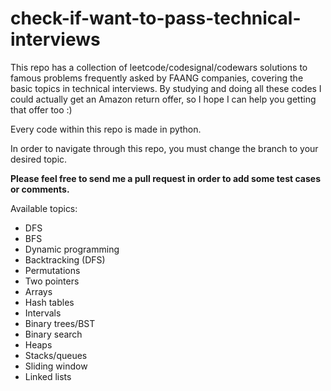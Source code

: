 # check-if-want-to-pass-technical-interviews
 This repo has a collection of leetcode/codesignal/codewars solutions to famous problems frequently asked by FAANG companies, covering the basic topics in technical interviews. 
By studying and doing all these codes I could actually get an Amazon return offer, so I hope I can help you getting that offer too :)

Every code within this repo is made in python.

In order to navigate through this repo, you must change the branch to your desired topic.

**Please feel free to send me a pull request in order to add some test cases or comments.**

Available topics:

  - DFS
  - BFS
  - Dynamic programming
  - Backtracking (DFS)
  - Permutations
  - Two pointers
  - Arrays
  - Hash tables
  - Intervals
  - Binary trees/BST
  - Binary search
  - Heaps
  - Stacks/queues
  - Sliding window
  - Linked lists
